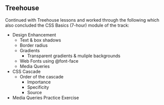 ## Treehouse
Continued with Treehouse lessons and worked through the following which also concluded the CSS Basics (7-hour) module of the track:
* Design Enhancement
  * Text & box shadows
  * Border radius
  * Gradients
    * Transparent gradients & muliple backgrounds
  * Web Fonts using @font-face
  * Media Queries
* CSS Cascade
  * Order of the cascade
    * Importance
    * Specificity
    * Source 
* Media Queries Practice Exercise 